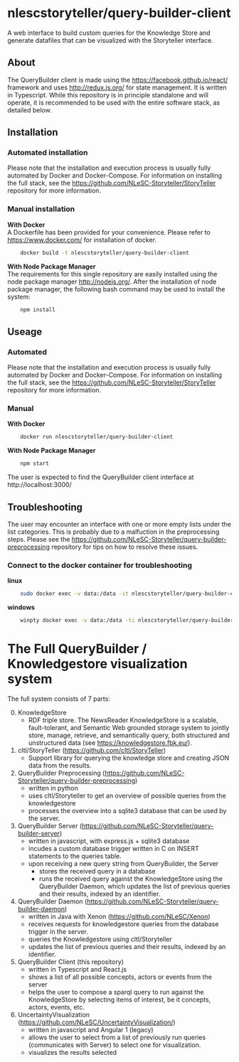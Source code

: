# nlescstoryteller/query-builder-client
A web interface to build custom queries for the Knowledge Store and generate datafiles that can be visualized with the Storyteller interface.

## About
The QueryBuilder client is made using the https://facebook.github.io/react/ framework and uses http://redux.js.org/ for state management. It is written in Typescript. While this repository is in principle standalone and will operate, it is recommended to be used with the entire software stack, as detailed below. 

## Installation
### Automated installation
Please note that the installation and execution process is usually fully automated by Docker and Docker-Compose. For information on installing the full stack, see the https://github.com/NLeSC-Storyteller/StoryTeller repository for more information.

### Manual installation
**With Docker**  
A Dockerfile has been provided for your convenience. Please refer to https://www.docker.com/ for installation of docker.
```bash
    docker build -t nlescstoryteller/query-builder-client
```

**With Node Package Manager**  
The requirements for this single repository are easily installed using the node package manager http://nodejs.org/. 
After the installation of node package manager, the following bash command may be used to install the system:
```bash
    npm install    
```

## Useage

### Automated
Please note that the installation and execution process is usually fully automated by Docker and Docker-Compose. For information on installing the full stack, see the https://github.com/NLeSC-Storyteller/StoryTeller repository for more information.

### Manual
**With Docker**  
```bash
    docker run nlescstoryteller/query-builder-client
```

**With Node Package Manager**  
```bash
    npm start
```

The user is expected to find the QueryBuilder client interface at http://localhost:3000/

## Troubleshooting

The user may encounter an interface with one or more empty lists under the list categories. This is probably due to a malfuction in the preprocessing steps. Please see the https://github.com/NLeSC-Storyteller/query-builder-preprocessing repository for tips on how to resolve these issues.

### Connect to the docker container for troubleshooting
**linux**
```bash
    sudo docker exec -v data:/data -it nlescstoryteller/query-builder-client /bin/bash
```

**windows**
```bash
    winpty docker exec -v data:/data -ti nlescstoryteller/query-builder-client //bin/bash
```

# The Full QueryBuilder / Knowledgestore visualization system

The full system consists of 7 parts:

0. KnowledgeStore
    - RDF triple store. The NewsReader KnowledgeStore is a scalable, fault-tolerant, and Semantic Web grounded storage system to jointly store, manage, retrieve, and semantically query, both structured and unstructured data (see https://knowledgestore.fbk.eu/).
1. cltl/StoryTeller (https://github.com/cltl/StoryTeller)
    - Support library for querying the knowledge store and creating JSON data from the results.
2. QueryBuilder Preprocessing (https://github.com/NLeSC-Storyteller/query-builder-preprocessing)
    - written in python
    - uses cltl/Storyteller to get an overview of possible queries from the knowledgestore
    - processes the overview into a sqlite3 database that can be used by the server.
3. QueryBuilder Server (https://github.com/NLeSC-Storyteller/query-builder-server)
    - written in javascript, with express.js + sqlite3 database
    - incudes a custom database trigger written in C on INSERT statements to the queries table.
    - upon receiving a new query string from QueryBuilder, the Server
        - stores the received query in a database
        - runs the received query against the KnowledgeStore using the QueryBuilder Daemon, which updates the list of previous queries and their results, indexed by an identifier.
4. QueryBuilder Daemon (https://github.com/NLeSC-Storyteller/query-builder-daemon)
    - written in Java with Xenon (https://github.com/NLeSC/Xenon)
    - receives requests for knowledgestore queries from the database trigger in the server.
    - queries the Knowledgestore using cltl/Storyteller
    - updates the list of previous queries and their results, indexed by an identifier.
5. QueryBuilder Client (this repository)
    - written in Typescript and React.js
    - shows a list of all possible concepts, actors or events from the server
    - helps the user to compose a sparql query to run against the KnowledgeStore by selecting items of interest, be it concepts, actors, events, etc.
6. UncertaintyVisualization (https://github.com/NLeSC/UncertaintyVisualization/)
    - written in javascript and Angular 1 (legacy)
    - allows the user to select from a list of previously run queries (communicates with Server) to select one for visualization.
    - visualizes the results selected




